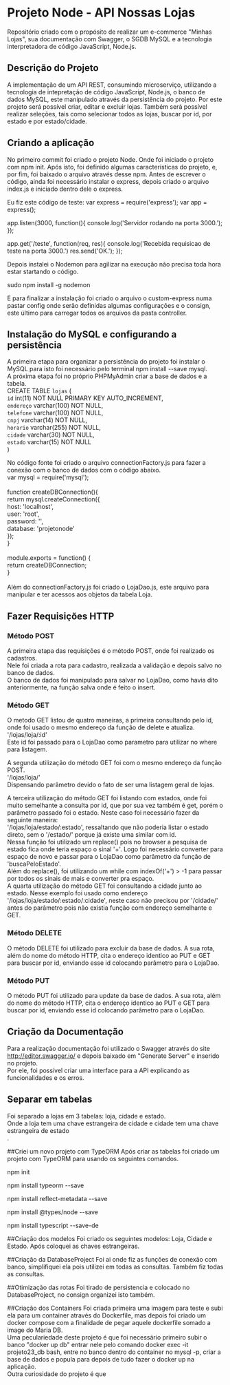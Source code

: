 # Projeto Node - API Nossas Lojas
Repositório criado com o propósito de realizar um e-commerce "Minhas Lojas", sua documentação com Swagger, o SGDB MySQL e a tecnologia interpretadora de código JavaScript, Node.js.

 ## Descrição do Projeto
A implementação de um API REST, consumindo microserviço, utilizando a tecnologia de intepretação de código JavaScript, Node.js, o banco de dados MySQL, este manipulado através da persistência do projeto. 
Por este projeto será possível criar, editar e excluir lojas. Também será possível realizar seleções, tais como selecionar todos as lojas, buscar por id, por estado e por estado/cidade.

 ## Criando a aplicação
No primeiro commit foi criado o projeto Node. Onde foi iniciado o projeto com npm init. Após isto, foi definido algumas características do projeto, e, por fim, foi baixado o arquivo através desse npm.
Antes de escrever o código, ainda foi necessário instalar o express, depois criado o arquivo index.js e iniciado dentro dele o express.

 Eu fiz este código de teste:
var express = require('express');
var app = express();

 app.listen(3000, function(){
  console.log('Servidor rodando na porta 3000.');
});

 app.get('/teste', function(req, res){
  console.log('Recebida requisicao de teste na porta 3000.')
  res.send('OK.');
});

 Depois instalei o Nodemon para agilizar na execução não precisa toda hora estar startando o código. 

  sudo npm install -g nodemon

 E para finalizar a instalação foi criado o arquivo o custom-express numa pastar config onde serão definidas algumas configurações e o consign, este último para carregar todos os arquivos da pasta controller.


 ## Instalação do MySQL e configurando a persistência
A primeira etapa para organizar a persistência do projeto foi instalar o MySQL para isto foi necessário pelo terminal npm install --save mysql.
<br>
A próxima etapa foi no próprio PHPMyAdmin criar a base de dados e a tabela.  <br>
CREATE TABLE `lojas` (  <br>
  `id` int(11) NOT NULL PRIMARY KEY AUTO_INCREMENT,   <br>
  `endereço` varchar(100) NOT NULL,       <br>
  `telefone` varchar(100) NOT NULL,         <br>
  `cnpj` varchar(14) NOT NULL,             <br>
  `horario` varchar(255) NOT NULL,        <br>
  `cidade` varchar(30) NOT NULL,         <br>
  `estado` varchar(15) NOT NULL         <br>
) 


 No código fonte foi criado o arquivo connectionFactory.js para fazer a conexão com o banco de dados com o código abaixo.   <br>
var mysql  = require('mysql');             <br>
<br>
  function createDBConnection(){              <br>
    return mysql.createConnection({            <br>
      host: 'localhost',          <br>
      user: 'root',            <br>
      password: '',            <br>
      database: 'projetonode'          <br>
    });            <br>
  }           <br>
<br>
  module.exports = function() {          <br>
    return createDBConnection;         <br>
  }                 <br>
<br>
Além do connectionFactory.js foi criado o LojaDao.js, este arquivo para manipular e ter acessos aos objetos da tabela Loja.       <br>


 ## Fazer Requisições HTTP


 ### Método POST
A primeira etapa das requísições é o método POST, onde foi realizado os cadastros. <br>
Nele foi criada a rota para cadastro, realizada a validação e depois salvo no banco de dados. <br>
O banco de dados foi manipulado para salvar no LojaDao, como havia dito anteriormente, na função salva onde é feito o insert.

 ### Método GET
O metodo GET listou de quatro maneiras, a primeira consultando pelo id, onde foi usado o mesmo endereço da função de delete e atualiza. <br>
'/lojas/loja/:id' <br>
Este id foi passado para o LojaDao como parametro para utilizar no where para listagem. <br>

 A segunda utilização do método GET foi com o mesmo endereço da função POST. <br>
 '/lojas/loja/' <br>
 Dispensando parâmetro devido o fato de ser uma listagem geral de lojas.

 A terceira utilização do método GET foi listando com estados, onde foi muito semelhante a consulta por id, que por sua vez também é get, porém o parâmetro passado foi o estado.
Neste caso foi necessário fazer da seguinte maneira: <br>
 '/lojas/loja/estado/:estado', ressaltando que não poderia listar o estado direto, sem o '/estado/' porque já existe uma similar com id. <br>
Nessa função foi utilizado um replace() pois no browser a pesquisa de estado fica onde teria espaço o sinal '+'. Logo foi necessário converter para espaço de novo e passar para o LojaDao como parâmetro da função de 'buscaPeloEstado'. <br>
Além do replace(), foi utilizando um while com indexOf('+') > -1 para passar por todos os sinais de mais e converter pra espaço. <br>
A quarta utilização do método GET foi consultando a cidade junto ao estado. Nesse exemplo foi usado como endereço '/lojas/loja/estado/:estado/:cidade', neste caso não precisou por '/cidade/' antes do parâmetro pois não existia função com endereço semelhante e GET.


  ### Método DELETE
 O método DELETE foi utilizado para excluir da base de dados. A sua rota, além do nome do método HTTP, cita o endereço identico ao PUT e GET para buscar por id, enviando esse id colocando parâmetro para o LojaDao.

  ### Método PUT
 O método PUT foi utilizado para update da base de dados. A sua rota, além do nome do método HTTP, cita o endereço identico ao PUT e GET para buscar por id, enviando esse id colocando parâmetro para o LojaDao.


  ## Criação da Documentação
 Para a realização documentação foi utilizado o Swagger através do site http://editor.swagger.io/ e depois baixado em "Generate Server" e inserido no projeto. <br>
 Por ele, foi possível criar uma interface para a API explicando as funcionalidades e os erros.





  ## Separar em tabelas
Foi separado a lojas em 3 tabelas: loja, cidade e estado. <br>
Onde a loja tem uma chave estrangeira de cidade e cidade tem uma chave estrangeira de estado <br>.


  ##Criei um novo projeto com TypeORM
Após criar as tabelas foi criado um projeto com TypeORM para usando os seguintes comandos. <br>

 npm init <br>

 npm install typeorm --save <br>

 npm install reflect-metadata --save

 npm install @types/node --save

 npm install typescript --save-de



  ##Criação dos modelos
Foi criado os seguintes modelos: Loja, Cidade e Estado. Após coloquei as chaves estrangeiras.


  ##Criação da DatabaseProject
Foi ai onde fiz as funções de conexão com banco, simplifiquei ela pois utilizei em todas as consultas. Também fiz todas as consultas.

 ##Otimização das rotas
Foi tirado de persistencia e colocado no DatabaseProject, no consign organizei isto também.


##Criação dos Containers 
Foi criada primeira uma imagem para teste e subi ela para um container através do Dockerfile, mas depois foi criado um docker compose com a finalidade de pegar aquele dockerfile somado a image do Maria DB. <br>
Uma peculariedade deste projeto é que foi necessário primeiro subir o banco "docker up db" entrar nele pelo comando docker exec -it projeto23_db bash, entre no banco dentro do container no mysql -p, criar a base de dados e popula para depois de tudo fazer o docker up na aplicação.
<br>
Outra curiosidade do projeto é que 
